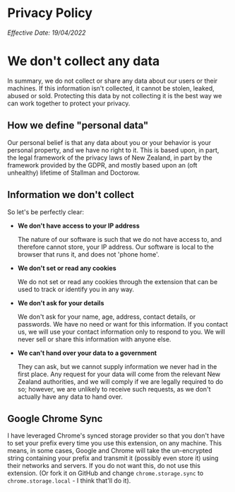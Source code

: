 # Privacy Policy
_Effective Date: 19/04/2022_

# We don't collect any data
In summary, we do not collect or share any data about our users or their machines. If this information isn't collected, it cannot be stolen, leaked, abused or sold. Protecting this data by not collecting it is the best way we can work together to protect your privacy.

## How we define "personal data"
Our personal belief is that any data about you or your behavior is your personal property, and we have no right to it. This is based upon, in part, the legal framework of the privacy laws of New Zealand, in part by the framework provided by the GDPR, and mostly based upon an (oft unhealthy) lifetime of Stallman and Doctorow.

## Information we don't collect
So let's be perfectly clear:

+ **We don't have access to your IP address**

  The nature of our software is such that we do not have access to, and therefore cannot store, your IP address. Our software is local to the browser that runs it, and does not 'phone home'.
+ **We don't set or read any cookies**

  We do not set or read any cookies through the extension that can be used to track or identify you in any way.
+ **We don't ask for your details**

  We don't ask for your name, age, address, contact details, or passwords. We have no need or want for this information. If you contact us, we will use your contact information only to respond to you. We will never sell or share this information with anyone else.
+ **We can't hand over your data to a government**

  They can ask, but we cannot supply information we never had in the first place. Any request for your data will come from the relevant New Zealand authorities, and we will comply if we are legally required to do so; however, we are unlikely to receive such requests, as we don't actually have any data to hand over.

## Google Chrome Sync
I have leveraged Chrome's synced storage provider so that you don't have to set your prefix every time you use this extension, on any machine. This means, in some cases, Google and Chrome will take the un-encrypted string containing your prefix and transmit it (possibly even store it) using their networks and servers. If you do not want this, do not use this extension. (Or fork it on GitHub and change `chrome.storage.sync` to `chrome.storage.local` - I think that'll do it).